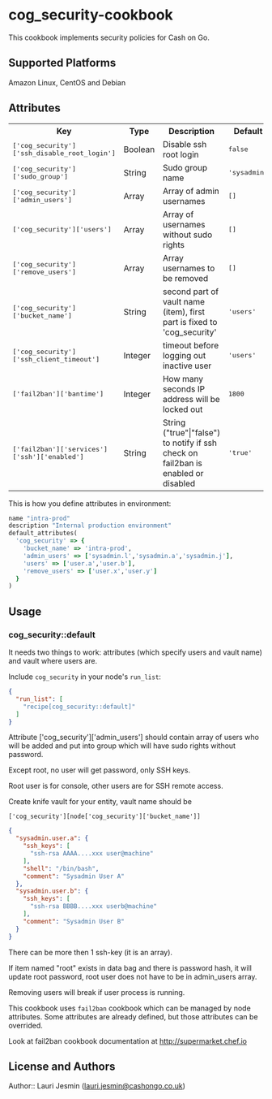 # cog_security-cookbook

This cookbook implements security policies for Cash on Go.

## Supported Platforms

Amazon Linux, CentOS and Debian

## Attributes

<table>
  <tr>
    <th>Key</th>
    <th>Type</th>
    <th>Description</th>
    <th>Default</th>
  </tr>
  <tr>
    <td><tt>['cog_security']['ssh_disable_root_login']</tt></td>
    <td>Boolean</td>
    <td>Disable ssh root login </td>
    <td><tt>false</tt></td>
  </tr>
  <tr>
    <td><tt>['cog_security']['sudo_group']</tt></td>
    <td>String</td>
    <td>Sudo group name</td>
    <td><tt>'sysadmin'</tt></td>
  </tr>
  <tr>
    <td><tt>['cog_security']['admin_users']</tt></td>
    <td>Array</td>
    <td>Array of admin usernames</td>
    <td><tt>[]</tt></td>
  </tr>
  <tr>
    <td><tt>['cog_security']['users']</tt></td>
    <td>Array</td>
    <td>Array of usernames without sudo rights</td>
    <td><tt>[]</tt></td>
  </tr>
  <tr>
    <td><tt>['cog_security']['remove_users']</tt></td>
    <td>Array</td>
    <td>Array usernames to be removed</td>
    <td><tt>[]</tt></td>
  </tr>
  <tr>
    <td><tt>['cog_security']['bucket_name']</tt></td>
    <td>String</td>
    <td>second part of vault name (item), first part is fixed to 'cog_security'</td>
    <td><tt>'users'</tt></td>
  </tr>
  <tr>
    <td><tt>['cog_security']['ssh_client_timeout']</tt></td>
    <td>Integer</td>
    <td>timeout before logging out inactive user</td>
    <td><tt>'users'</tt></td>
  </tr>
  <tr>
    <td><tt>['fail2ban']['bantime']</tt></td>
    <td>Integer</td>
    <td>How many seconds IP address will be locked out</td>
    <td><tt>1800</tt></td>
  </tr>
  <tr>
    <td><tt>['fail2ban']['services']['ssh']['enabled']</tt></td>
    <td>String</td>
    <td>String ("true"|"false") to notify if ssh check on fail2ban is enabled or disabled</td>
    <td><tt>'true'</tt></td>
  </tr>
</table>

This is how you define attributes in environment:

```ruby
name "intra-prod"
description "Internal production environment"
default_attributes(
  'cog_security' => {
    'bucket_name' => 'intra-prod',
    'admin_users' => ['sysadmin.l','sysadmin.a','sysadmin.j'],
    'users' => ['user.a','user.b'],
    'remove_users' => ['user.x','user.y']
  }
)

```
## Usage

### cog_security::default

It needs two things to work: attributes (which specify users and vault name) and
vault where users are.

Include `cog_security` in your node's `run_list`:

```json
{
  "run_list": [
    "recipe[cog_security::default]"
  ]
}
```
Attribute ['cog_security']['admin_users'] should contain array of users who
will be added and put into group which will have sudo rights without password.

Except root, no user will get password, only SSH keys.

Root user is for console, other users are for SSH remote access.

Create knife vault for your entity, vault name should be

    ['cog_security'][node['cog_security']['bucket_name']]

```json
{
  "sysadmin.user.a": {
    "ssh_keys": [
      "ssh-rsa AAAA....xxx user@machine"
    ],
    "shell": "/bin/bash",
    "comment": "Sysadmin User A"
  },
  "sysadmin.user.b": {
    "ssh_keys": [
      "ssh-rsa BBBB....xxx userb@machine"
    ],
    "comment": "Sysadmin User B"
  }
}
```

There can be more then 1 ssh-key (it is an array).

If item named "root" exists in data bag and there is password hash, it will update
root password, root user does not have to be in admin_users array.

Removing users will break if user process is running.

This cookbook uses `fail2ban` cookbook which can be managed by node attributes.
Some attributes are already defined, but those attributes can be overrided.

Look at fail2ban cookbook documentation at http://supermarket.chef.io

## License and Authors

Author:: Lauri Jesmin (<lauri.jesmin@cashongo.co.uk>)
